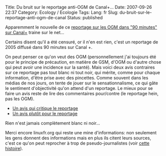 Title: Du bruit sur le reportage anti-OGM de Canal+...
Date: 2007-09-26 22:37
Category: Ecology  / Ecologie
Tags:
Lang: fr
Slug: du-bruit-sur-le-reportage-anti-ogm-de-canal
Status: published

Apparemment le nouvelle de ce [reportage sur les OGM dans "90 minutes" sur
Canal+](http://video.google.fr/videoplay?docid=-8996055986353195886) traine sur
le net...

Certains disent qu'il a été censuré, or il n'en est rien, c'est un reportage de
2005 diffusé dans 90 minutes sur Canal +.

On peut penser ce qu'on veut des OGM (personnellement j'ai toujours été pour le
principe de précaution, en matière de GSM, d'OGM ou d'autre chose qui peut
avoir une incidence sur la santé). Mais voici deux avis contraires sur ce
reportage pas tout blanc ni tout noir, qui mérite, comme pour chaque
information, d'être prise avec des pincettes. Comme souvent dans les médias de
nos jours, on tente de jouer sur le sensationnalisme, ce qui gâte le sentiment
d'objectivité qu'on attend d'un reportage. Le mieux pour se faire un avis reste
de lire des commentaires pour/contre (le reportage hein, pas les OGM).

- [Un avis qui critique le
  reportage](http://linuxfr.org/comments/800734,1.html)
- [Un avis plutôt pour le reportage](http://linuxfr.org/comments/800765,1.html)

Rien n'est jamais complètement blanc ni noir...

Merci encore linuxfr.org qui reste une mine d'informations: non seulement les
gens donnent des informations mais en plus ils citent leurs sources, c'est ce
qu'on peut reprocher à trop de pseudo-journalistes (voir [cette
histoire](http://blog.anthere.org/index.php/2007/02/01/85-le-monde-bienvenue-dans-les-rangs-de-la-presse-poubelle)).
